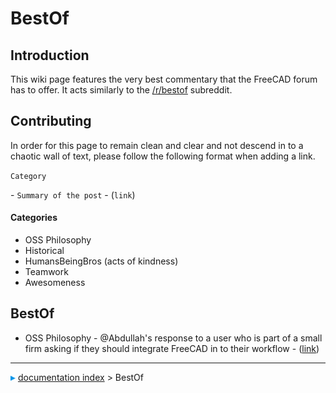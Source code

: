 # BestOf
## Introduction

This wiki page features the very best commentary that the FreeCAD forum has to offer. It acts similarly to the [/r/bestof](https://www.reddit.com/r/bestof/) subreddit.

## Contributing

In order for this page to remain clean and clear and not descend in to a chaotic wall of text, please follow the following format when adding a link.


`Category`

\- `Summary of the post` - (`link`)

#### Categories

-   OSS Philosophy
-   Historical
-   HumansBeingBros (acts of kindness)
-   Teamwork
-   Awesomeness

## BestOf

-   OSS Philosophy - \@Abdullah\'s response to a user who is part of a small firm asking if they should integrate FreeCAD in to their workflow - ([link](https://forum.freecadweb.org/viewtopic.php?f=10&t=22372#p173810))



---
![](images/Right_arrow.png) [documentation index](../README.md) > BestOf
